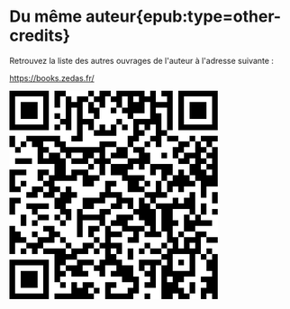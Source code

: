 # Du même auteur{epub:type=other-credits}

Retrouvez la liste des autres ouvrages de l'auteur à l'adresse suivante :

https://books.zedas.fr/

![Livres du même auteur](./img/books.png)
